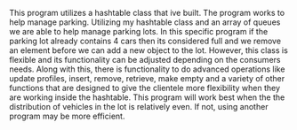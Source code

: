 This program utilizes a hashtable class that ive built. The program works to help manage parking. Utilizing my hashtable class and an array of queues we are able to help manage parking lots. In this specific program if the parking lot already contains 4 cars
then its considered full and we remove an element before we can add a new object to the lot. However, this class is flexible and its functionality can be adjusted depending on the consumers needs. Along with this, there is functionality to do advanced operations like update profiles, insert, remove, retrieve, make empty and a variety of other functions that are designed to give the clientele more flexibility when they are working inside the hashtable. This program will work best when the the distribution of vehicles in the lot is relatively even. If not, using another program may be more efficient.
